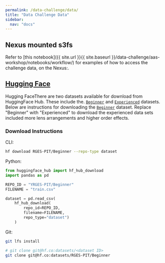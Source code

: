 ```yaml
---
permalink: /data-challenge/data/
title: "Data Challenge Data"
sidebar:
  nav: "docs"
---
```



## Nexus mounted s3fs

Refer to [this notebook]({{ site.url }}{{ site.baseurl }}/data-challenge/aas-workshop/notebooks/workflow/) for examples of how to access the challenge data, on the Nexus:.


## [Hugging Face](https://huggingface.co/RGES-PIT)

Hugging FaceThere are two datasets available for download from HuggingFace Hub. These include the. [`Beginner`](https://huggingface.co/RGES-PIT/Beginner) and [`Experienced`](https://huggingface.co/RGES-PIT/Experienced) datasets. Below are instructions for downloading the [`Beginner`](https://huggingface.co/RGES-PIT/Beginner) dataset. Replace "Beginner" with "Experienced" to download the experienced data sets included more lens arrangements and higher order effects. 

### Download Instructions

CLI:
```bash
hf download RGES-PIT/Beginner --repo-type dataset
```

Python:
```python
from huggingface_hub import hf_hub_download
import pandas as pd

REPO_ID = "YRGES-PIT/Beginner"
FILENAME = "train.csv"

dataset = pd.read_csv(
    hf_hub_download(
        repo_id=REPO_ID, 
        filename=FILENAME, 
        repo_type="dataset")
    )
```

Git:
```bash
git lfs install

# git clone git@hf.co:datasets/<dataset ID>
git clone git@hf.co:datasets/RGES-PIT/Beginner  
```
